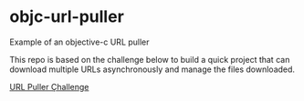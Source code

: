 # objc-url-puller
Example of an objective-c URL puller

This repo is based on the challenge below to build a quick project that can download multiple URLs asynchronously and manage the files downloaded.

[URL Puller Çhallenge](http://tleyden.github.io/blog/2014/01/13/objective-c-coding-interview-challenge-urlpuller/)
